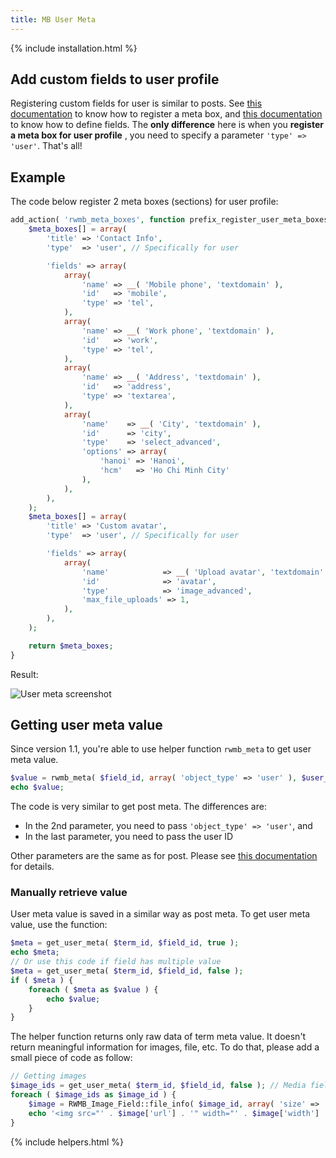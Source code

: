 ```yaml
---
title: MB User Meta
---
```


{% include installation.html %}

## Add custom fields to user profile

Registering custom fields for user is similar to posts. See [this documentation](/registering-meta-boxes/) to know how to register a meta box, and [this documentation](/define-fields/) to know how to define fields. The **only difference** here is when you **register a meta box for user profile** , you need to specify a parameter `'type' => 'user'`. That's all!

## Example

The code below register 2 meta boxes (sections) for user profile:

```php
add_action( 'rwmb_meta_boxes', function prefix_register_user_meta_boxes( $meta_boxes ) {
    $meta_boxes[] = array(
        'title' => 'Contact Info',
        'type'  => 'user', // Specifically for user

        'fields' => array(
            array(
                'name' => __( 'Mobile phone', 'textdomain' ),
                'id'   => 'mobile',
                'type' => 'tel',
            ),
            array(
                'name' => __( 'Work phone', 'textdomain' ),
                'id'   => 'work',
                'type' => 'tel',
            ),
            array(
                'name' => __( 'Address', 'textdomain' ),
                'id'   => 'address',
                'type' => 'textarea',
            ),
            array(
                'name'    => __( 'City', 'textdomain' ),
                'id'      => 'city',
                'type'    => 'select_advanced',
                'options' => array(
                    'hanoi' => 'Hanoi',
                    'hcm'   => 'Ho Chi Minh City'
                ),
            ),
        ),
    );
    $meta_boxes[] = array(
        'title' => 'Custom avatar',
        'type'  => 'user', // Specifically for user

        'fields' => array(
            array(
                'name'            => __( 'Upload avatar', 'textdomain' ),
                'id'              => 'avatar',
                'type'            => 'image_advanced',
                'max_file_uploads' => 1,
            ),
        ),
    );

    return $meta_boxes;
}
```

Result:

![User meta screenshot](https://i.imgur.com/mRZJKhZ.png)

## Getting user meta value

Since version 1.1, you're able to use helper function `rwmb_meta` to get user meta value.

```php
$value = rwmb_meta( $field_id, array( 'object_type' => 'user' ), $user_id );
echo $value;
```

The code is very similar to get post meta. The differences are:
- In the 2nd parameter, you need to pass `'object_type' => 'user'`, and
- In the last parameter, you need to pass the user ID

Other parameters are the same as for post. Please see [this documentation](/get-meta-value/) for details.

### Manually retrieve value

User meta value is saved in a similar way as post meta. To get user meta value, use the function:

```php
$meta = get_user_meta( $term_id, $field_id, true );
echo $meta;
// Or use this code if field has multiple value
$meta = get_user_meta( $term_id, $field_id, false );
if ( $meta ) {
    foreach ( $meta as $value ) {
        echo $value;
    }
}
```

The helper function returns only raw data of term meta value. It doesn't return meaningful information for images, file, etc. To do that, please add a small piece of code as follow:

```php
// Getting images
$image_ids = get_user_meta( $term_id, $field_id, false ); // Media fields are always multiple.
foreach ( $image_ids as $image_id ) {
    $image = RWMB_Image_Field::file_info( $image_id, array( 'size' => 'thumbnail' ) );
    echo '<img src="' . $image['url'] . '" width="' . $image['width'] . '" height="' . $image['height'] . '" />';
}
```

{% include helpers.html %}